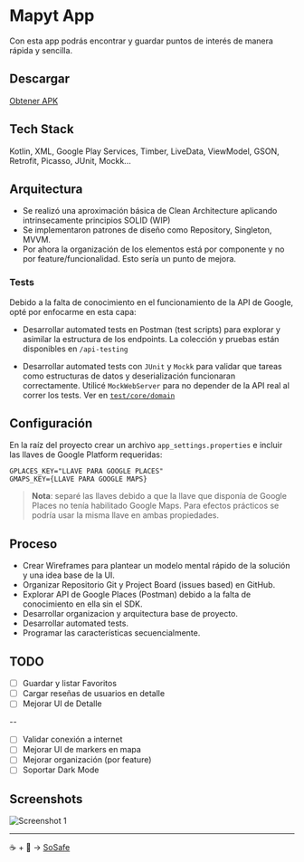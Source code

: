 # Mapyt App

Con esta app podrás encontrar y guardar puntos de interés de manera rápida y sencilla.

## Descargar 

[Obtener APK](resources/app-debug.apk)

## Tech Stack

Kotlin, XML, Google Play Services, Timber, LiveData, ViewModel, GSON, Retrofit, Picasso, JUnit, Mockk...

## Arquitectura

- Se realizó una aproximación básica de Clean Architecture aplicando intrinsecamente principios SOLID (WIP)
- Se implementaron patrones de diseño como Repository, Singleton, MVVM.
- Por ahora la organización de los elementos está por componente y no por feature/funcionalidad. Esto sería un punto de mejora.

### Tests

Debido a la falta de conocimiento en el funcionamiento de la API de Google, opté por enfocarme en esta capa: 

- Desarrollar automated tests en Postman (test scripts) para explorar y asimilar la estructura de los endpoints. La colección y pruebas están disponibles en `/api-testing`

- Desarrollar automated tests con `JUnit` y `Mockk` para validar que tareas como estructuras de datos y deserialización funcionaran correctamente. Utilicé `MockWebServer` para no depender de la API real al correr los tests. Ver en [`test/core/domain`](https://github.com/soyjimmysaenz/mapyt-app/tree/main/mapyt/core/src/test/java/me/mapyt/app/core/domain)

## Configuración

En la raíz del proyecto crear un archivo `app_settings.properties` e incluir las llaves de Google Platform requeridas:

```
GPLACES_KEY="LLAVE PARA GOOGLE PLACES"
GMAPS_KEY={LLAVE PARA GOOGLE MAPS}
```

> **Nota**: separé las llaves debido a que la llave que disponía de Google Places no tenía habilitado Google Maps. Para efectos prácticos se podría usar la misma llave en ambas propiedades.

## Proceso

- Crear Wireframes para plantear un modelo mental rápido de la solución y una idea base de la UI.
- Organizar Repositorio Git y Project Board (issues based) en GitHub.
- Explorar API de Google Places (Postman) debido a la falta de conocimiento en ella sin el SDK.
- Desarrollar organizacion y arquitectura base de proyecto.
- Desarrollar automated tests.
- Programar las características secuencialmente.

## TODO

- [ ] Guardar y listar Favoritos
- [ ] Cargar reseñas de usuarios en detalle
- [ ] Mejorar UI de Detalle

--

- [ ] Validar conexión a internet
- [ ] Mejorar UI de markers en mapa
- [ ] Mejorar organización (por feature)
- [ ] Soportar Dark Mode

## Screenshots

![Screenshot 1](https://github.com/soyjimmysaenz/mapyt-app/blob/main/resources/sc1.jpg)

---

:coffee: + :blue_heart: -> [SoSafe](https://sosafeapp.com/)
